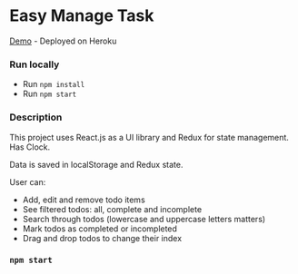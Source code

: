 # Easy Manage Task

[Demo]() - Deployed on Heroku

### Run locally

* Run `npm install`
* Run `npm start`

### Description

This project uses React.js as a UI library and Redux for state management. Has Clock.

Data is saved in localStorage and Redux state.

User can:

* Add, edit and remove todo items
* See filtered todos: all, complete and incomplete
* Search through todos (lowercase and uppercase letters matters)
* Mark todos as completed or incompleted
* Drag and drop todos to change their index


### `npm start`


